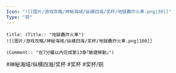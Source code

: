 ```yaml
---
Icon: "![[图片/游戏攻略/神秘海域/纵横四海/奖杯/地獄轟炸火車.png|30]]"
Type: "铜"
---
```

```ad-common-bronze-trophy
title: (Title:: "地獄轟炸火車")
![[图片/游戏攻略/神秘海域/纵横四海/奖杯/地獄轟炸火車.png|100]]

(Comment:: "在7分鐘以內完成第13章｢敏捷移動｣")
```

#神秘海域/纵横四海/奖杯 #奖杯 #奖杯/铜
